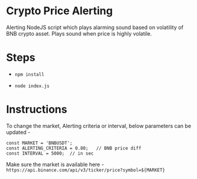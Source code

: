 # Crypto Price Alerting

Alerting NodeJS script which plays alarming sound based on volatility of BNB crypto asset. Plays sound when price is highly volatile.

# Steps

* `npm install`

* `node index.js`

# Instructions

To change the market, Alerting criteria or interval, below parameters can be updated -
```
const MARKET = 'BNBUSDT';
const ALERTING_CRITERIA = 0.80;   // BNB price diff
const INTERVAL = 5000;  // in sec
```
Make sure the market is available here - `https://api.binance.com/api/v3/ticker/price?symbol=${MARKET}`
